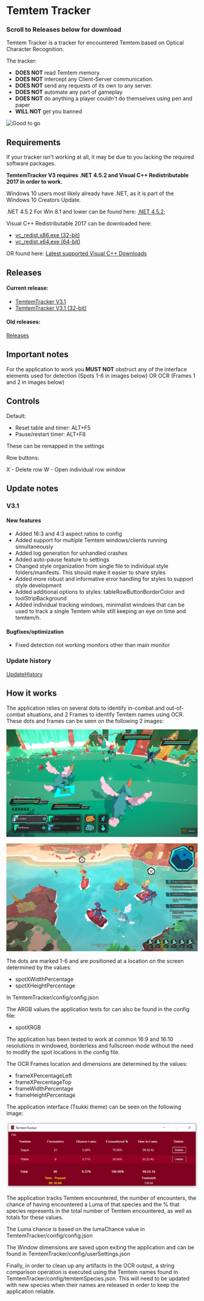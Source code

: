# Temtem Tracker

### Scroll to Releases below for download

Temtem Tracker is a tracker for encountered Temtem based on Optical Character Recognition. 

The tracker: 
* **DOES NOT** read Temtem memory. 
* **DOES NOT** intercept any Client-Server communication. 
* **DOES NOT** send any requests of its own to any server.
* **DOES NOT** automate any part of gameplay
* **DOES NOT** do anything a player couldn't do themselves using pen and paper
* **WILL NOT** get you banned

![Good to go](https://github.com/mculig/TemtemTracker/blob/master/Images/good2go.PNG)

## Requirements

If your tracker isn't working at all, it may be due to you lacking the required software packages.

**TemtemTracker V3 requires .NET 4.5.2  and Visual C++ Redistributable 2017 in order to work.** 

Windows 10 users most likely already have .NET, as it is part of the Windows 10 Creators Update.

.NET 4.5.2 For Win 8.1 and lower can be found here: [.NET 4.5.2](https://www.microsoft.com/en-us/download/details.aspx?id=42642);

Visual C++ Redistributable 2017 can be downloaded here: 

- [vc_redist.x86.exe (32-bit)](https://aka.ms/vs/16/release/vc_redist.x86.exe)
- [vc_redist.x64.exe (64-bit)](https://aka.ms/vs/16/release/vc_redist.x64.exe) 

OR found here: [Latest supported Visual C++ Downloads](https://support.microsoft.com/en-us/help/2977003/the-latest-supported-visual-c-downloads)

## Releases

#### Current release:

- [TemtemTracker V3.1](https://github.com/mculig/TemtemTracker/releases/download/V3.1/TemtemTracker_v3.1_x64.zip)
- [TemtemTracker V3.1 (32-bit)](https://github.com/mculig/TemtemTracker/releases/download/V3.1/TemtemTracker_v3.1_x86.zip)

#### Old releases:

[Releases](https://github.com/mculig/TemtemTracker/releases)

## Important notes

For the application to work you **MUST NOT** obstruct any of the interface elements used for detection (Spots 1-6 in images below) OR OCR (Frames 1 and 2 in images below)

## Controls

Default:

* Reset table and timer: ALT+F5
* Pause/restart timer: ALT+F8

These can be remapped in the settings

Row buttons:

X - Delete row
W - Open individual row window

## Update notes

### V3.1

#### New features

- Added 16:3 and 4:3 aspect ratios to config
- Added support for multiple Temtem windows/clients running simultaneously
- Added log generation for unhandled crashes
- Added auto-pause feature to settings
- Changed style organization from single file to individual style folders/manifests. This should make it easier to share styles
- Added more robust and informative error handling for styles to support style development
- Added additional options to styles: tableRowButtonBorderColor and toolStripBackground
- Added individual tracking windows, minimalist windows that can be used to track a single Temtem while still keeping an eye on time and temtem/h. 

#### Bugfixes/optimization

- Fixed detection not working monitors other than main monitor

### Update history

[UpdateHistory](UpdateHistory.md)

## How it works

The application relies on several dots to identify in-combat and out-of-combat situations, and 2 Frames to identify Temtem names using OCR. These dots and frames can be seen on the following 2 images:

![OCR Frames and Sampling dots](Images/OCR%20Frames%20and%20Sampling%20Dots.png)

![Sampling dots #2](Images/Sampling%20Dots.png)

The dots are marked 1-6 and are positioned at a location on the screen determined by the values:

* spotXWidthPercentage
* spotXHeightPercentage

In TemtemTracker/config/config.json

The ARGB values the application tests for can also be found in the config file:

* spotXRGB

The application has been tested to work at common 16:9 and 16:10 resolutions in windowed, borderless and fullscreen mode without the need to modify the spot locations in the config file.

The OCR Frames location and dimensions are determined by the values:

* frameXPercentageLeft
* frameXPercentageTop
* frameWidthPercentage
* frameHeightPercentage

The application interface (Tsukki theme) can be seen on the following image: 

![Application Interface](Images/Window.png)

The application tracks Temtem encountered, the number of encounters, the chance of having encountered a Luma of that species and the % that species represents in the total number of Temtem encountered, as well as totals for these values.

The Luma chance is based on the lumaChance value in TemtemTracker/config/config.json

The Window dimensions are saved upon exiting the application and can be found in TemtemTracker/config/userSettings.json

Finally, in order to clean up any artifacts in the OCR output, a string comparison operation is executed using the Temtem names found in TemtemTracker/config/temtemSpecies.json. This will need to be updated with new species when their names are released in order to keep the application reliable.